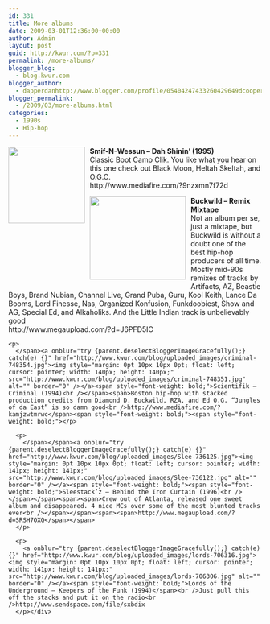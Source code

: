 ```yaml
---
id: 331
title: More albums
date: 2009-03-01T12:36:00+00:00
author: Admin
layout: post
guid: http://kwur.com/?p=331
permalink: /more-albums/
blogger_blog:
  - blog.kwur.com
blogger_author:
  - dapperdanhttp://www.blogger.com/profile/05404247433260429649dcooper@artsci.wustl.edu
blogger_permalink:
  - /2009/03/more-albums.html
categories:
  - 1990s
  - Hip-hop
---
```

<div class="pf-content">
  <p>
    <a onblur="try {parent.deselectBloggerImageGracefully();} catch(e) {}" href="http://www.kwur.com/blog/uploaded_images/smif-756749.jpg"><img style="margin: 0pt 10px 10px 0pt; float: left; cursor: pointer; width: 152px; height: 152px;" src="http://www.kwur.com/blog/uploaded_images/smif-756747.jpg" alt="" border="0" /></a> <span style="font-weight: bold;">Smif-N-Wessun – Dah Shinin’ (1995)</span><br />Classic Boot Camp Clik. You like what you hear on this one check out Black Moon, Heltah Skeltah, and O.G.C.<br />http://www.mediafire.com/?9nzxmn7f72d
  </p>
  
  <p>
    <a onblur="try {parent.deselectBloggerImageGracefully();} catch(e) {}" href="http://www.kwur.com/blog/uploaded_images/buck-725428.png"><img style="margin: 0pt 10px 10px 0pt; float: left; cursor: pointer; width: 191px; height: 165px;" src="http://www.kwur.com/blog/uploaded_images/buck-725357.png" alt="" border="0" /></a><span style="font-weight: bold;">Buckwild – Remix Mixtape<br /></span>Not an album per se, just a mixtape, but Buckwild is without a doubt one of the best hip-hop producers of all time. Mostly mid-90s remixes of tracks by Artifacts, AZ, Beastie Boys, Brand Nubian, Channel Live, Grand Puba, Guru, Kool Keith, Lance Da Booms, Lord Finesse, Nas, Organized Konfusion, Funkdoobiest, Show and AG, Special Ed, and Alkaholiks. And the Little Indian track is unbelievably good<span style="font-weight: bold;"><br /></span>http://www.megaupload.com/?d=J6PFD5IC<span style="font-weight: bold;"></p> 
    
    <p>
      </span><a onblur="try {parent.deselectBloggerImageGracefully();} catch(e) {}" href="http://www.kwur.com/blog/uploaded_images/criminal-748354.jpg"><img style="margin: 0pt 10px 10px 0pt; float: left; cursor: pointer; width: 140px; height: 140px;" src="http://www.kwur.com/blog/uploaded_images/criminal-748351.jpg" alt="" border="0" /></a><span style="font-weight: bold;">Scientifik – Criminal (1994)<br /></span><span>Boston hip-hop with stacked production credits from Diamond D, Buckwild, RZA, and Ed O.G. “Jungles of da East” is so damn good<br />http://www.mediafire.com/?kamjzwtmrwc</span><span style="font-weight: bold;"><span style="font-weight: bold;"></p> 
      
      <p>
        </span></span><a onblur="try {parent.deselectBloggerImageGracefully();} catch(e) {}" href="http://www.kwur.com/blog/uploaded_images/Slee-736125.jpg"><img style="margin: 0pt 10px 10px 0pt; float: left; cursor: pointer; width: 141px; height: 141px;" src="http://www.kwur.com/blog/uploaded_images/Slee-736122.jpg" alt="" border="0" /></a><span style="font-weight: bold;"><span style="font-weight: bold;">Sleestack’z – Behind the Iron Curtain (1996)<br /></span></span><span><span>Crew out of Atlanta, released one sweet album and disappeared. 4 nice MCs over some of the most blunted tracks ever<br /></span></span><span><span>http://www.megaupload.com/?d=SRSH7OXQ</span></span>
      </p>
      
      <p>
        <a onblur="try {parent.deselectBloggerImageGracefully();} catch(e) {}" href="http://www.kwur.com/blog/uploaded_images/lords-706316.jpg"><img style="margin: 0pt 10px 10px 0pt; float: left; cursor: pointer; width: 141px; height: 141px;" src="http://www.kwur.com/blog/uploaded_images/lords-706306.jpg" alt="" border="0" /></a><span style="font-weight: bold;">Lords of the Underground – Keepers of the Funk (1994)</span><br />Just pull this off the stacks and put it on the radio<br />http://www.sendspace.com/file/sxbdix
      </p></div>